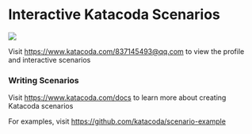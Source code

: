 # Interactive Katacoda Scenarios

[![](http://shields.katacoda.com/katacoda/837145493@qq.com/count.svg)](https://www.katacoda.com/837145493@qq.com "Get your profile on Katacoda.com")

Visit https://www.katacoda.com/837145493@qq.com to view the profile and interactive scenarios

### Writing Scenarios
Visit https://www.katacoda.com/docs to learn more about creating Katacoda scenarios

For examples, visit https://github.com/katacoda/scenario-example
